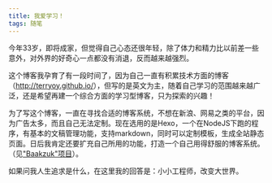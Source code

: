 ```yaml
---
title: 我爱学习！
tags: 随笔
---
```


今年33岁，即将成家，但觉得自己心态还很年轻，除了体力和精力比以前差一些意外，对外界的好奇心一点都没有消退，反而越来越强烈。

这个博客我孕育了有一段时间了，因为自己一直有积累技术方面的博客（<http://terryoy.github.io/>），但写的是英文为主，随着自己学习的范围越来越广泛，还是希望再建一个综合方面的学习型博客，只为探索的兴趣！

为了写这个博客，一直在寻找合适的博客系统，不想在新浪、网易之类的平台，因为广告太多，而且自己无法定制。现在选用的是Hexo，一个在NodeJS下跑的程序，有基本的文稿管理功能，支持markdown，同时可以定制模板，生成全站静态页面。日后我肯定还要扩充自己所用的功能，打造一个自己用得舒服的博客系统。（见["Baakzuk"项目](https://terryoy.github.io/baakzuk)）。

如果问我人生追求是什么，在这里我的回答是：小小工程师，改变大世界。

